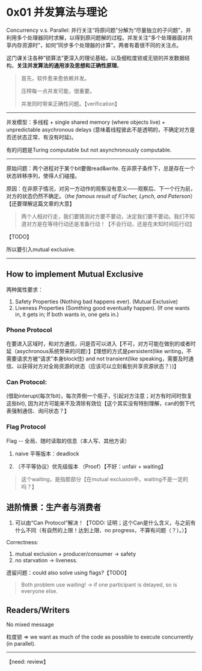 # 0x01 并发算法与理论

Concurrency v.s. Parallel: 并行关注“将原问题”分解为“尽量独立的子问题”，并利用多个处理器同时求解，以得到原问题解的过程。并发关注“多个处理器面对共享内存资源时”，如何“同步多个处理器的计算”。两者有着很不同的关注点。

这门课关注各种“锁算法”更深入的理论基础，以及细粒度锁或无锁的并发数据结构。**关注并发算法的通用涉及思想和正确性原理**。

> 首先，软件愈来愈依赖并发。
> 
> 压榨每一点并发可能，很重要。
> 
> 并发同时带来正确性问题。【verification】

***

并发模型：多线程 + single shared memory (where objects live) + unpredictable asychronous delays (意味着线程彼此不是透明的，不确定对方是否还状态正常、有没有时延)。

有的问题是Turing computable but not asynchronously computable.

***

原始问题：两个进程对于某个bit要做read&write. 在非原子条件下，总是存在一个状态转移序列，使得人们碰撞。

原因：在非原子情况，对另一方动作的观察没有意义——观察后、下一个行为前，对方的状态仍然不确定。（*the famous result of Fischer, Lynch, and Paterson*）【还要理解这篇文章的大意】

> 两个人相对行走，我们要猜测对方要不要动，决定我们要不要动。我们不知道对方是在等待行动还是准备行动！【不会行动，还是在未知时间后行动】

【TODO】

所以要引入mutual exclusive.

***

## How to implement Mutual Exclusive

两种属性要求：
1. Safety Properties (Nothing bad happens ever). (Mutual Exclusive)
2. Liveness Properties (Somthing good eventually happen). (If one wants in, it gets in; If both wants in, one gets in.)

### Phone Protocol

在要进入区域时，和对方通信，问是否可以进入【不可，对方可能在做别的或者时延（asychronous系统带来的问题）】【理想的方式是persistent(like writing，不需要请求方被“请求”本身block住) and not transient(like speaking，需要及时通信、以获得对方对全局资源的状态（应该可以立刻看到共享资源状态？）)】

### Can Protocol:

 (借助interupt(每次1bit)，每次弄倒一个瓶子，引起对方注意；对方有时间时恢复这些bit), 因为对方可能来不及清除有效位【这个其实没有特别理解，can的倒下代表强制通信、询问状态？】

### Flag Protocol

Flag -- 全局、随时读取的信息（本人写、其他方读）
1. naive 平等版本：deadlock

2. （不平等协议）优先级版本 （Proof）【不好：unfair + waiting】

> 这个waiting，是指那部分【在mutual exclusion中，waiting不是一定的吗？】

## 进阶情景：生产者与消费者

1. 可以由“Can Protocol”解决！【TODO: 证明；这个Can是什么含义，与之前有什么不同（有自然的上限！达到上限、no progress，不算有问题（？）。）】

Correctness:
1. mutual exclusion + producer/consumer -> safety
2. no starvation -> liveness.

遗留问题：could also solve using flags?【TODO】

> Both problem use waiting! -> if one participant is delayed, so is everyone else.

## Readers/Writers

No mixed message 

粒度锁 => we want as much of the code as possible to execute concurrently (in parallel).


***

【need: review】